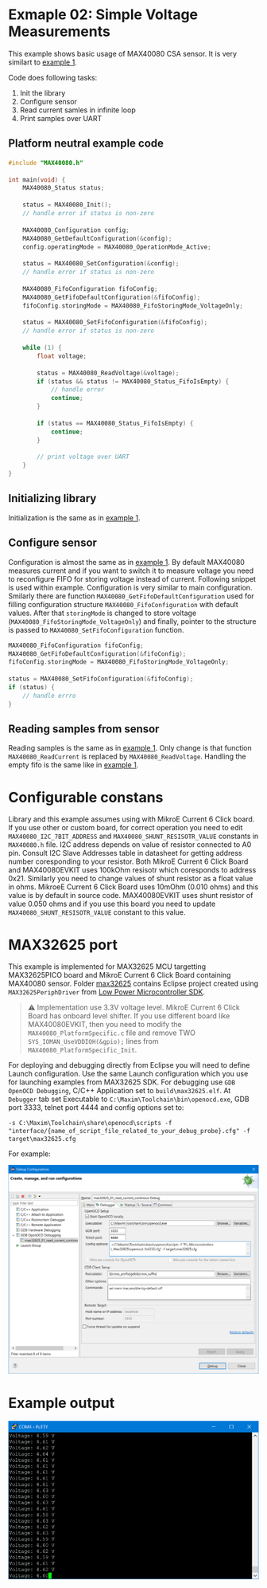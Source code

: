 # Exmaple 02: Simple Voltage Measurements
This example shows basic usage of MAX40080 CSA sensor. It is very similart to [example 1](../01_read_current_continous).

Code does following tasks:

1. Init the library
2. Configure sensor
3. Read current samles in infinite loop
4. Print samples over UART

## Platform neutral example code

```cpp
#include "MAX40080.h"

int main(void) {
	MAX40080_Status status;

	status = MAX40080_Init();
	// handle error if status is non-zero

	MAX40080_Configuration config;
	MAX40080_GetDefaultConfiguration(&config);
	config.operatingMode = MAX40080_OperationMode_Active;

	status = MAX40080_SetConfiguration(&config);
	// handle error if status is non-zero

	MAX40080_FifoConfiguration fifoConfig;
	MAX40080_GetFifoDefaultConfiguration(&fifoConfig);
	fifoConfig.storingMode = MAX40080_FifoStoringMode_VoltageOnly;

	status = MAX40080_SetFifoConfiguration(&fifoConfig);
	// handle error if status is non-zero

	while (1) {
		float voltage;

		status = MAX40080_ReadVoltage(&voltage);
		if (status && status != MAX40080_Status_FifoIsEmpty) {
			// handle error
			continue;
		}

		if (status == MAX40080_Status_FifoIsEmpty) {
			continue;
		}

		// print voltage over UART
	}
}
```

## Initializing library

Initialization is the same as in [example 1](../01_read_current_continous).


## Configure sensor

Configuration is almost the same as in [example 1](../01_read_current_continous). By default MAX40080 measures current and if you want to switch it to measure voltage you need to reconfigure FIFO for storing voltage instead of current. Following snippet is used within example. Configuration is very similar to main configuration. Smilarly there are function `MAX40080_GetFifoDefaultConfiguration` used for filling configuration structure `MAX40080_FifoConfiguration` with default values. After that `storingMode` is changed to store voltage (`MAX40080_FifoStoringMode_VoltageOnly`) and finally, pointer to the structure is passed to `MAX40080_SetFifoConfiguration` function.

```cpp
MAX40080_FifoConfiguration fifoConfig;
MAX40080_GetFifoDefaultConfiguration(&fifoConfig);
fifoConfig.storingMode = MAX40080_FifoStoringMode_VoltageOnly;

status = MAX40080_SetFifoConfiguration(&fifoConfig);
if (status) {
	// handle errro
}
```

## Reading samples from sensor

Reading samples is the same as in [example 1](../01_read_current_continous). Only change is that function `MAX40080_ReadCurrent` is replaced by `MAX40080_ReadVoltage`. Handling the empty fifo is the same like in [example 1](../01_read_current_continous).

# Configurable constans
Library and this example assumes using with MikroE Current 6 Click board. If you use other or custom board, for correct operation you need to edit `MAX40080_I2C_7BIT_ADDRESS` and `MAX40080_SHUNT_RESISOTR_VALUE` constants in `MAX40080.h` file. I2C address depends on value of resistor connected to A0 pin. Consult I2C Slave Addresses table in datasheet for getting address number coresponding to your resistor. Both MikroE Current 6 Click Board and MAX40080EVKIT uses 100kOhm resisotr which coresponds to address 0x21. Similarly you need to change values of shunt resistor as a float value in ohms. MikroeE Current 6 Click Board uses 10mOhm (0.010 ohms) and this value is by default in source code. MAX40080EVKIT uses shunt resistor of value 0.050 ohms and if you use this board you need to update `MAX40080_SHUNT_RESISOTR_VALUE` constant to this value.

# MAX32625 port
This example is implemented for MAX32625 MCU targetting MAX32625PICO board and MikroE Current 6 Click Board containing MAX40080 sensor. Folder [max32625](max32625) contains Eclipse project created using `MAX32625PeriphDriver` from [Low Power Microcontroller SDK](https://www.maximintegrated.com/en/design/software-description.html/swpart=SFW0001500A).

> :warning: Implementation use 3.3V voltage level. MikroE Current 6 Click Board has onboard level shifter. If you use different board like MAX40080EVKIT, then you need to modify the `MAX40080_PlatformSpecific.c` file and remove TWO `SYS_IOMAN_UseVDDIOH(&gpio);` lines from `MAX40080_PlatformSpecific_Init`.

For deploying and debugging directly from Eclipse you will need to define Launch configuration. Use the same Launch configuration which you use for launching examples from MAX32625 SDK. For debugging use `GDB OpenOCD Debugging`, C/C++ Application set to `build\max32625.elf`. At `Debugger` tab set Executable to `C:\Maxim\Toolchain\bin\openocd.exe`, GDB port 3333, telnet port 4444 and config options set to:

```
-s C:\Maxim\Toolchain\share\openocd\scripts -f "interface/{name_of_script_file_related_to_your_debug_probe}.cfg" -f target\max32625.cfg
```

For example:

![Configuration of Eclipse launch profile](../01_read_current_continous/readme_assets/max32625_debug_cfg.png)

# Example output

![Example output](readme_assets/output.png)
